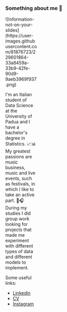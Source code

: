 ### Something about me 🤌

<div style="width:100px ; height:60px"> 
![Information-not-on-your-slides](https://user-images.githubusercontent.com/81876723/229601864-33a8459a-33b9-42fe-90d9-9aeb3969f937.png) 
<div>
  
I'm an Italian student of Data Science at the University of Padua and I have a bachelor's degree in Statistics. 📈📊 <br />
My greatest passions are music business, music and live events, such as festivals, in which I like to take an active part. 🎵🎧  <br />
During my studies I did group work looking for projects that made me experiment with different types of data and different models to implement.

Some useful links:
- [Linkedin](https://www.linkedin.com/in/flaviagianfrate)
- [CV](https://drive.google.com/file/d/132Td4jGLMGfGwmfFidfdTjd6xCh7nyHF/view?usp=sharing)
- [Instagram](https://www.instagram.com/flaviagianfrate/)

<!--
**flaviagianfr/flaviagianfr** is a ✨ _special_ ✨ repository because its `README.md` (this file) appears on your GitHub profile.

Here are some ideas to get you started:

- 🔭 I’m currently working on ...
- 🌱 I’m currently learning ...
- 👯 I’m looking to collaborate on ...
- 🤔 I’m looking for help with ...
- 💬 Ask me about ...
- 📫 How to reach me: ...
- 😄 Pronouns: ...
- ⚡ Fun fact: ...
-->

